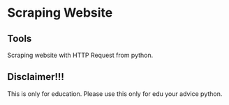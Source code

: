 # Scraping Website

## Tools
Scraping website with HTTP Request from python.

## Disclaimer!!!
This is only for education. Please use this only for edu your advice python.